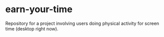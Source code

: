 # earn-your-time
Repository for a project involving users doing physical activity for screen time (desktop right now).
